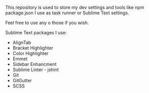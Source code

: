 This repository is used to store my dev settings and tools like npm package.json I use as task runner or Sublime Text settings.

Feel free to use any o those if you wish.

Sublime Text packages I use:

- AlignTab
- Bracket Highlighter
- Color Highlighter
- Emmet
- Sidebar Enhancment
- Sublime Linter - jshint
- Git
- GitGutter
- SCSS
